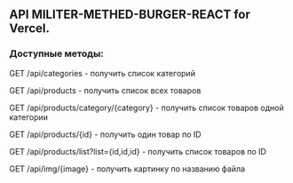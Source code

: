 ## API MILITER-METHED-BURGER-REACT for Vercel.


### Доступные методы:


GET /api/categories - получить список категорий

GET /api/products - получить список всех товаров

GET /api/products/category/{category} - получить список товаров одной категории

GET /api/products/{id} - получить один товар по ID

GET /api/products/list?list={id,id,id} - получить список товаров по ID

GET /api/img/{image} - получить картинку по названию файла
